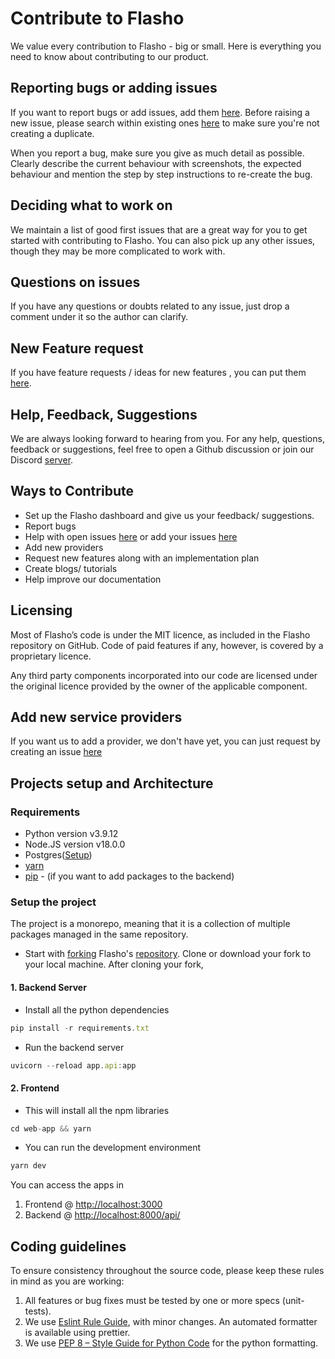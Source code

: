 # Contribute to Flasho 
    
We value every contribution to Flasho - big or small. Here is everything you need to know about contributing to our product. 

## Reporting bugs or adding issues

If you want to report bugs or add issues, add them [here](https://github.com/flashohq/flasho/issues/new). Before raising a new issue, please search within existing ones [here](https://github.com/flashohq/flasho/issues) to make sure you're not creating a duplicate. 

When you report a bug, make sure you give as much detail as possible. Clearly describe the current behaviour with screenshots, the expected behaviour and mention the step by step instructions to re-create the bug.

## Deciding what to work on

We maintain a list of good first issues that are a great way for you to get started with contributing to Flasho. You can also pick up any other issues, though they may be more complicated to work with. 

## Questions on issues 

If you have any questions or doubts related to any issue, just drop a comment under it so the author can clarify.   

## New Feature request 

If you have feature requests / ideas for new features , you can put them [here](https://github.com/flashohq/flasho/issues). 

## Help, Feedback, Suggestions 

We are always looking forward to hearing from you. For any help, questions, feedback or suggestions, feel free to open a Github discussion or join our Discord [server](https://discord.com/invite/3b4hzsyC4X). 

## Ways to Contribute 

- Set up the Flasho dashboard and give us your feedback/ suggestions.
- Report bugs
- Help with open issues [here](https://github.com/flashohq/flasho/issues) or add your issues [here](https://github.com/flashohq/flasho/issues/new)
- Add new providers 
- Request new features along with an implementation plan 
- Create blogs/ tutorials
- Help improve our documentation 


## Licensing

Most of Flasho’s code is under the MIT licence, as included in the Flasho repository on GitHub. Code of paid features if any, however, is covered by a proprietary licence.

Any third party components incorporated into our code are licensed under the original licence provided by the owner of the applicable component.


## Add new service providers 

If you want us to add a provider, we don't have yet, you can just request by creating an issue [here](https://github.com/flashohq/flasho/issues)

## Projects setup and Architecture

### Requirements
- Python version v3.9.12
- Node.JS version v18.0.0
- Postgres([Setup](https://www.prisma.io/dataguide/postgresql/setting-up-a-local-postgresql-database))
- [yarn](https://yarnpkg.com) 
- [pip](https://packaging.python.org/en/latest/tutorials/installing-packages/) - (if you want to add packages to the backend)

### Setup the project
The project is a monorepo, meaning that it is a collection of multiple packages managed in the same repository.

-  Start with [forking](https://docs.github.com/en/get-started/quickstart/fork-a-repo) Flasho's [repository](https://github.com/flashohq/flasho). Clone or download your fork to your local machine.
After cloning your fork,

#### 1. Backend Server

- Install all the python dependencies
  
```jsx
pip install -r requirements.txt
```

- Run the backend server

```jsx
uvicorn --reload app.api:app
```

#### 2. Frontend
- This will install all the npm libraries
```jsx
cd web-app && yarn
```

- You can run the development environment
  
```jsx
yarn dev
```

You can access the apps in 
1. Frontend @ [http://localhost:3000](http://localhost:8080)
2. Backend @ [http://localhost:8000/api/](https://localhost:8080/api/)


## Coding guidelines

To ensure consistency throughout the source code, please keep these rules in mind as you are working:
1. All features or bug fixes must be tested by one or more specs (unit-tests).
2. We use [Eslint Rule Guide](https://eslint.org/docs/latest/rules/), with minor changes. An automated formatter is available using prettier.
3. We use [PEP 8 – Style Guide for Python Code](https://peps.python.org/pep-0008/) for the python formatting.

